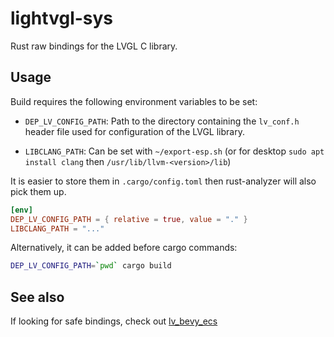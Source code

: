 # lightvgl-sys

Rust raw bindings for the LVGL C library.

## Usage

Build requires the following environment variables to be set:

- `DEP_LV_CONFIG_PATH`: Path to the directory containing the `lv_conf.h` header file used for configuration of the LVGL library.

- `LIBCLANG_PATH`: Can be set with `~/export-esp.sh` (or for desktop `sudo apt install clang` then `/usr/lib/llvm-<version>/lib`)

It is easier to store them in `.cargo/config.toml` then rust-analyzer will also pick them up.

```toml
[env]
DEP_LV_CONFIG_PATH = { relative = true, value = "." }
LIBCLANG_PATH = "..."
```

Alternatively, it can be added before cargo commands:

```sh
DEP_LV_CONFIG_PATH=`pwd` cargo build
```

## See also

If looking for safe bindings, check out [lv_bevy_ecs](https://github.com/SakiiCode/lv_bevy_ecs)
